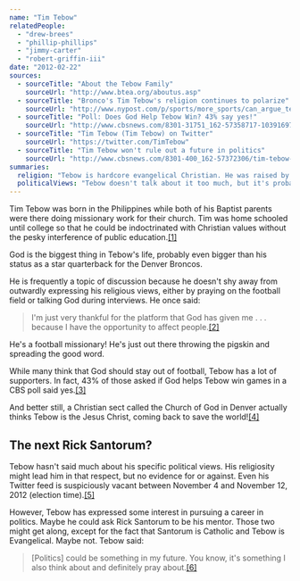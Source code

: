 ```yaml
---
name: "Tim Tebow"
relatedPeople:
  - "drew-brees"
  - "phillip-phillips"
  - "jimmy-carter"
  - "robert-griffin-iii"
date: "2012-02-22"
sources:
  - sourceTitle: "About the Tebow Family"
    sourceUrl: "http://www.btea.org/aboutus.asp"
  - sourceTitle: "Bronco's Tim Tebow's religion continues to polarize"
    sourceUrl: "http://www.nypost.com/p/sports/more_sports/can_argue_tebow_must_see_oKFttFRUY4C7WwYW47MBkP"
  - sourceTitle: "Poll: Does God Help Tebow Win? 43% say yes!"
    sourceUrl: "http://www.cbsnews.com/8301-31751_162-57358717-10391697/poll-does-god-help-tebow-win-43-say-yes/"
  - sourceTitle: "Tim Tebow (Tim Tebow) on Twitter"
    sourceUrl: "https://twitter.com/TimTebow"
  - sourceTitle: "Tim Tebow won't rule out a future in politics"
    sourceUrl: "http://www.cbsnews.com/8301-400_162-57372306/tim-tebow-wont-rule-out-a-future-in-politics/"
summaries:
  religion: "Tebow is hardcore evangelical Christian. He was raised by two Baptist missionaries and he even prays during football games."
  politicalViews: "Tebow doesn't talk about it too much, but it's probably very conservative, being that he's extremely Christian and all."
---
```


Tim Tebow was born in the Philippines while both of his Baptist parents were there doing missionary work for their church. Tim was home schooled until college so that he could be indoctrinated with Christian values without the pesky interference of public education.<a class="source-citation" href="#http%3A%2F%2Fwww.btea.org%2Faboutus.asp" title="About the Tebow Family">[1]</a>

God is the biggest thing in Tebow's life, probably even bigger than his status as a star quarterback for the Denver Broncos.

He is frequently a topic of discussion because he doesn't shy away from outwardly expressing his religious views, either by praying on the football field or talking God during interviews. He once said:

>I'm just very thankful for the platform that God has given me . . . because I have the opportunity to affect people.<a class="source-citation" href="#http%3A%2F%2Fwww.nypost.com%2Fp%2Fsports%2Fmore_sports%2Fcan_argue_tebow_must_see_oKFttFRUY4C7WwYW47MBkP" title="Bronco&apos;s Tim Tebow&apos;s religion continues to polarize">[2]</a>

He's a football missionary! He's just out there throwing the pigskin and spreading the good word.

While many think that God should stay out of football, Tebow has a lot of supporters. In fact, 43% of those asked if God helps Tebow win games in a CBS poll said yes.<a class="source-citation" href="#http%3A%2F%2Fwww.cbsnews.com%2F8301-31751_162-57358717-10391697%2Fpoll-does-god-help-tebow-win-43-say-yes%2F" title="Poll: Does God Help Tebow Win? 43% say yes!">[3]</a>

And better still, a Christian sect called the Church of God in Denver actually thinks Tebow is the Jesus Christ, coming back to save the world!<a class="source-citation" href="#http%3A%2F%2Fwww.nypost.com%2Fp%2Fsports%2Fmore_sports%2Fcan_argue_tebow_must_see_oKFttFRUY4C7WwYW47MBkP" title="Bronco&apos;s Tim Tebow&apos;s religion continues to polarize">[4]</a>

## The next Rick Santorum?

Tebow hasn't said much about his specific political views. His religiosity might lead him in that respect, but no evidence for or against. Even his Twitter feed is suspiciously vacant between November 4 and November 12, 2012 (election time).<a class="source-citation" href="#https%3A%2F%2Ftwitter.com%2FTimTebow" title="Tim Tebow (Tim Tebow) on Twitter">[5]</a>

However, Tebow has expressed some interest in pursuing a career in politics. Maybe he could ask Rick Santorum to be his mentor. Those two might get along, except for the fact that Santorum is Catholic and Tebow is Evangelical. Maybe not. Tebow said:

>[Politics] could be something in my future. You know, it's something I also think about and definitely pray about.<a class="source-citation" href="#http%3A%2F%2Fwww.cbsnews.com%2F8301-400_162-57372306%2Ftim-tebow-wont-rule-out-a-future-in-politics%2F" title="Tim Tebow won&apos;t rule out a future in politics">[6]</a>